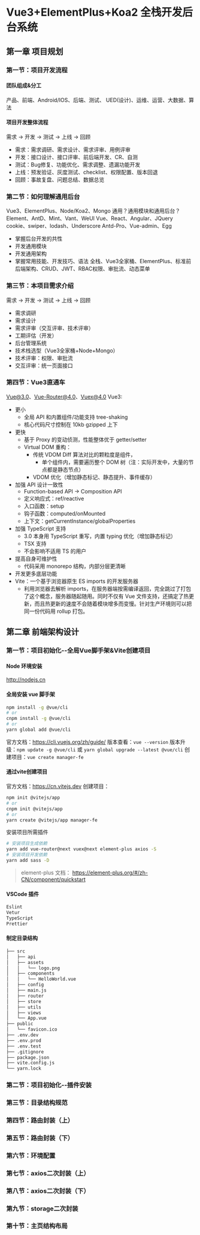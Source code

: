 # Vue3+ElementPlus+Koa2 全栈开发后台系统
## 第一章 项目规划
### 第一节：项目开发流程
#### 团队组成&分工
产品、前端、Android/IOS、后端、测试、
UED(设计)、运维、运营、大数据、算法
#### 项目开发整体流程
需求 → 开发 → 测试 → 上线 → 回顾
- 需求：需求调研、需求设计、需求评审、用例评审
- 开发：接口设计、接口评审、前后端开发、CR、自测
- 测试：Bug修复、功能优化、需求调整、遗漏功能开发
- 上线：预发验证、灰度测试、checklist、权限配置、版本回退
- 回顾：事故复盘、问题总结、数据总览
### 第二节：如何理解通用后台
Vue3、ElementPlus、Node/Koa2、Mongo
通用？通用模块和通用后台？
Element、AntD、Mint、Vant、WeUI
Vue、React、Angular、JQuery
cookie、swiper、lodash、Underscore
Antd-Pro、Vue-admin、Egg
- 掌握后台开发的共性
- 开发通用模块
- 开发通用架构
- 掌握常用技能、开发技巧、语法
全栈、Vue3全家桶、ElementPlus、标准前后端架构、CRUD、JWT、RBAC权限、审批流、动态菜单
### 第三节：本项目需求介绍
需求 → 开发 → 测试 → 上线 → 回顾
- 需求调研
- 需求设计
- 需求评审（交互评审、技术评审）
- 工期评估（开发）
- 后台管理系统
- 技术栈选型（Vue3全家桶+Node+Mongo）
- 技术评审：权限、审批流
- 交互评审：统一页面接口
### 第四节：Vue3直通车
Vue@3.0、Vue-Router@4.0、Vuex@4.0
Vue3:
- 更小
	- 全局 API 和内置组件/功能支持 tree-shaking
	- 核心代码尺寸控制在 10kb gzipped 上下
- 更快
	- 基于 Proxy 的变动侦测，性能整体优于 getter/setter
	- Virtual DOM 重构：
		- 传统 VDOM Diff 算法对比的颗粒度是组件，
			- 单个组件内，需要遍历整个 DOM 树（注：实际开发中，大量的节点都是静态节点）
		- VDOM 优化（增加静态标记、静态提升、事件缓存）
- 加强 API 设计一致性
	- Function-based API → Composition API
	- 定义响应式：ref/reactive
	- 入口函数：setup
	- 钩子函数：computed/onMounted
	- 上下文：getCurrentInstance/globalProperties
- 加强 TypeScript 支持
	- 3.0 本身用 TypeScript 重写，内置 typing 优化（增加静态标记）
	- TSX 支持
	- 不会影响不适用 TS 的用户
- 提高自身可维护性
	- 代码采用 monorepo 结构，内部分层更清晰
- 开发更多底层功能
- Vite：一个基于浏览器原生 ES imports 的开发服务器
	- 利用浏览器去解析 imports，在服务器端按需编译返回，完全跳过了打包了这个概念，服务器随起随用。同时不仅有 Vue 文件支持，还搞定了热更新，而且热更新的速度不会随着模块增多而变慢。针对生产环境则可以把同一份代码用 rollup 打包。

## 第二章 前端架构设计
### 第一节：项目初始化--全局Vue脚手架&Vite创建项目
#### Node 环境安装
http://nodejs.cn
#### 全局安装 vue 脚手架
```bash
npm install -g @vue/cli
# or
cnpm install -g @vue/cli
# or
yarn global add @vue/cli
```
官方文档：https://cli.vuejs.org/zh/guide/
版本查看：`vue --version`
版本升级：`npm update -g @vue/cli` 或 `yarn global upgrade --latest @vue/cli`
创建项目：`vue create manager-fe`
#### 通过vite创建项目
官方文档：https://cn.vitejs.dev
创建项目：
```bash
npm init @vitejs/app
# or
cnpm init @vitejs/app
# or
yarn create @vitejs/app manager-fe
```
安装项目所需插件
```bash
# 安装项目生成依赖
yarn add vue-router@next vuex@next element-plus axios -S
# 安装项目开发依赖
yarn add sass -D
```
> element-plus 文档： https://element-plus.org/#/zh-CN/component/quickstart

#### VSCode 插件
```bash
Eslint
Vetur
TypeScript
Prettier
```
#### 制定目录结构
```bash
├── src
│   ├── api
│   ├── assets
│   │   └── logo.png
│   ├── components
│   │   └── HelloWorld.vue
│   ├── config
│   ├── main.js
│   ├── router
│   ├── store
│   ├── utils
│   ├── views
│   └── App.vue
├── public
│   └── favicon.ico
├── .env.dev
├── .env.prod
├── .env.test
├── .gitignore
├── package.json
├── vite.config.js
└── yarn.lock
```
### 第二节：项目初始化--插件安装 
### 第三节：目录结构规范 
### 第四节：路由封装（上） 

### 第五节：路由封装（下） 
### 第六节：环境配置 
### 第七节：axios二次封装（上） 
### 第八节：axios二次封装（下） 
### 第九节：storage二次封装 
### 第十节：主页结构布局
